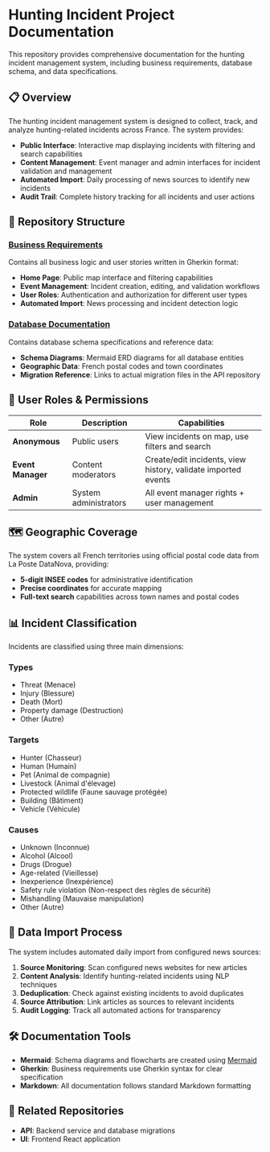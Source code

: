 # Hunting Incident Project Documentation

This repository provides comprehensive documentation for the hunting incident management system, including business requirements, database schema, and data specifications.

## 📋 Overview

The hunting incident management system is designed to collect, track, and analyze hunting-related incidents across France. The system provides:

- **Public Interface**: Interactive map displaying incidents with filtering and search capabilities
- **Content Management**: Event manager and admin interfaces for incident validation and management
- **Automated Import**: Daily processing of news sources to identify new incidents
- **Audit Trail**: Complete history tracking for all incidents and user actions

## 📁 Repository Structure

### [Business Requirements](./buisness/)
Contains all business logic and user stories written in Gherkin format:
- **Home Page**: Public map interface and filtering capabilities
- **Event Management**: Incident creation, editing, and validation workflows
- **User Roles**: Authentication and authorization for different user types
- **Automated Import**: News processing and incident detection logic

### [Database Documentation](./database/)
Contains database schema specifications and reference data:
- **Schema Diagrams**: Mermaid ERD diagrams for all database entities
- **Geographic Data**: French postal codes and town coordinates
- **Migration Reference**: Links to actual migration files in the API repository

## 🎯 User Roles & Permissions

| Role              | Description           | Capabilities                                                  |
| ----------------- | --------------------- | ------------------------------------------------------------- |
| **Anonymous**     | Public users          | View incidents on map, use filters and search                 |
| **Event Manager** | Content moderators    | Create/edit incidents, view history, validate imported events |
| **Admin**         | System administrators | All event manager rights + user management                    |

## 🗺️ Geographic Coverage

The system covers all French territories using official postal code data from La Poste DataNova, providing:
- **5-digit INSEE codes** for administrative identification
- **Precise coordinates** for accurate mapping
- **Full-text search** capabilities across town names and postal codes

## 📊 Incident Classification

Incidents are classified using three main dimensions:

### Types
- Threat (Menace)
- Injury (Blessure) 
- Death (Mort)
- Property damage (Destruction)
- Other (Autre)

### Targets
- Hunter (Chasseur)
- Human (Humain)
- Pet (Animal de compagnie)
- Livestock (Animal d'élevage)
- Protected wildlife (Faune sauvage protégée)
- Building (Bâtiment)
- Vehicle (Véhicule)

### Causes
- Unknown (Inconnue)
- Alcohol (Alcool)
- Drugs (Drogue)
- Age-related (Vieillesse)
- Inexperience (Inexpérience)
- Safety rule violation (Non-respect des règles de sécurité)
- Mishandling (Mauvaise manipulation)
- Other (Autre)

## 🔄 Data Import Process

The system includes automated daily import from configured news sources:
1. **Source Monitoring**: Scan configured news websites for new articles
2. **Content Analysis**: Identify hunting-related incidents using NLP techniques
3. **Deduplication**: Check against existing incidents to avoid duplicates
4. **Source Attribution**: Link articles as sources to relevant incidents
5. **Audit Logging**: Track all automated actions for transparency

## 🛠️ Documentation Tools

- **Mermaid**: Schema diagrams and flowcharts are created using [Mermaid](https://mermaid.js.org/)
- **Gherkin**: Business requirements use Gherkin syntax for clear specification
- **Markdown**: All documentation follows standard Markdown formatting

## 🔗 Related Repositories

- **API**: Backend service and database migrations
- **UI**: Frontend React application